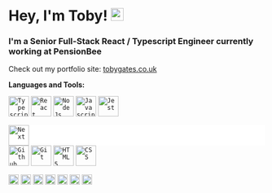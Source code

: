 # Hey, I'm Toby! <img src="https://media.giphy.com/media/hvRJCLFzcasrR4ia7z/giphy.gif" width="25px">

### I'm a Senior Full-Stack React / Typescript Engineer currently working at PensionBee

Check out my portfolio site: [tobygates.co.uk](https://tobygates.co.uk/)

**Languages and Tools:**  

<code><img alt="Typescript" height="40" src="https://cdn.jsdelivr.net/gh/devicons/devicon/icons/typescript/typescript-original.svg"></code>
<code><img alt="React" height="40" src="https://cdn.jsdelivr.net/gh/devicons/devicon/icons/react/react-original.svg"></code>
<code><img alt="NodeJs" height="40" src="https://cdn.jsdelivr.net/gh/devicons/devicon/icons/nodejs/nodejs-plain.svg" /></code>
<code><img alt="Javascript" height="40" src="https://cdn.jsdelivr.net/gh/devicons/devicon/icons/javascript/javascript-original.svg" /></code>
<code><img alt="Jest" height="40" src="https://cdn.jsdelivr.net/gh/devicons/devicon/icons/jest/jest-plain.svg"></code>

<code><div style="background: white;"><img alt="Next" height="40" src="https://cdn.jsdelivr.net/gh/devicons/devicon/icons/nextjs/nextjs-original.svg"></div></code>
<code><img alt="Github" height="40" src="https://cdn.jsdelivr.net/gh/devicons/devicon/icons/github/github-original.svg"></code>
<code><img alt="Git" height="40" src="https://cdn.jsdelivr.net/gh/devicons/devicon/icons/git/git-original.svg"></code>
<code><img alt="HTML5" height="40" src="https://cdn.jsdelivr.net/gh/devicons/devicon/icons/html5/html5-original.svg"></code>
<code><img alt="CSS" height="40" src="https://cdn.jsdelivr.net/gh/devicons/devicon/icons/css3/css3-original.svg"></code>

<code><img alt="Sass" height="20" src="https://cdn.jsdelivr.net/gh/devicons/devicon/icons/sass/sass-original.svg"></code>
<code><img alt="Less" height="20" src="https://cdn.jsdelivr.net/gh/devicons/devicon/icons/less/less-plain-wordmark.svg"></code>
<code><img alt="MySQL" height="20" src="https://cdn.jsdelivr.net/gh/devicons/devicon/icons/mysql/mysql-plain-wordmark.svg"></code>
<code><img alt="PHP" height="20" src="https://cdn.jsdelivr.net/gh/devicons/devicon/icons/php/php-plain.svg"></code>
<code><img alt="Wordpress" height="20" src="https://cdn.jsdelivr.net/gh/devicons/devicon/icons/wordpress/wordpress-plain.svg"></code>
<code><img alt="WooCommerce" height="20" src="https://cdn.jsdelivr.net/gh/devicons/devicon/icons/woocommerce/woocommerce-original.svg"></code>
<code><img alt="Docker" height="20" src="https://cdn.jsdelivr.net/gh/devicons/devicon/icons/docker/docker-plain.svg"></code>


